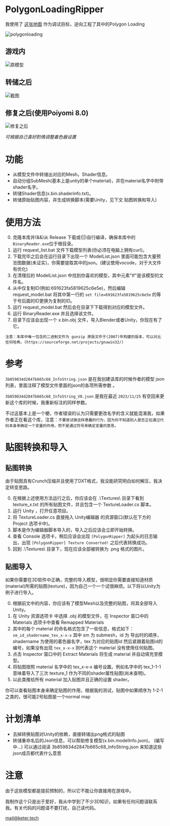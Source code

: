 # PolygonLoadingRipper

我使用了 [这张地图](https://vrchat.com/home/world/wrld_057b9b0f-a9c1-4f3c-b002-058a658e2217) 作为调试目标，逆向工程了其中的Polygon Loading

![polygonloading](https://raw.githubusercontent.com/KeterTech/PolygonLoadingRipper/master/screenshots/VRChat_e6WbXY4pi1.png)

## 游戏内
![原模型](https://raw.githubusercontent.com/KeterTech/PolygonLoadingRipper/master/screenshots/VRChat_KGHca1eHDm.png)

## 转储之后
![截图](https://raw.githubusercontent.com/KeterTech/PolygonLoadingRipper/master/screenshots/blender_GWBcF6r26v.png)

## 修复之后(使用Poiyomi 8.0)
![修复之后](https://raw.githubusercontent.com/KeterTech/PolygonLoadingRipper/master/screenshots/Unity_6DRsoYuInv.png)

_可根据自己喜好酌情调整着色器设置_

# 功能
- 从模型文件中转储出对应的Mesh，Shader信息。
- 自动分组SubMesh(基本上是untiy的单个material)，并在material名字中附带shader名字。
- 转储Shader信息(x.bin.shaderinfo.txt)。
- 转储原始贴图内容，并生成转换脚本(需要Unity，见下文 贴图转换和导入)

# 使用方法
0. 克隆本库并(&&)从 Release 下载或(||)自行编译，确保本库中的`BinaryReader.exe`位于根目录。
1. 运行 request_list.bat 文件下载模型列表(你必须在电脑上拥有curl)。
2. 下载完毕之后会在运行目录下出现一个 ModelList.json 里面可能包含大量预览图数据(未证实)，你需要提取其中的json。(建议使用vscode，对于大文件有优化)
3. 在清理后的 ModelList.json 中找到你喜欢的模型，其中元素"tf"是该模型的文件名。
4. 从中仅复制ID(例如:691623fa5819625c6e5e)，然后编辑 request_model.bat 将其中第一行的 `set file=691623fa5819625c6e5e` 的等于号后面的ID更换为复制的ID。
5. 运行 request_model.bat 然后会在目录下下载得到对应的模型文件。
6. 运行 BinaryReader.exe 并且选择该文件。
7. 目录下应该会出现一个 x.bin.obj 文件，导入Blender或者Unity，你现在有了它。

`注意：本库中唯一包含的二进制文件为 gunzip 原版文件于(2007)年构建的版本，可以对比任何哈希。(https://sourceforge.net/projects/gnuwin32/)`

# 参考
`3b859834d2847b665c68_InfoString.json` 是在我创建该库的时候作者的模型 json 列表，里面注释了模型文件里面的json的各项所需参数 。

`3b859834d2847b665c68_InfoString_V8.json` 是我在最近 `2023/11/25` 有空回来更新这个库的时候，我重新标注的同样参数。

不过这基本上是一个梗，作者错误的认为只需要更改名字的含义就能混淆我，如果作者正在看这个库，注意：`不要尝试做这样愚蠢的行为，因为你不知道别人是否正在通过代码本身来确定一个变量的作用，而不是通过符号来确定变量的意思。`

# 贴图转换和导入
## 贴图转换
由于贴图具有Crunch压缩并且使用了DXT格式，我没能研究明白如何解压，我决定转变思路。

0. 在根据上述使用方法运行之后，你应该会在 .\Textures\ 目录下看到 texture_x.txt 的所有贴图文件，并且包含一个 TextureLoader.cs 脚本。
1. 运行 Unity ，打开任意项目。
2. 将 TextureLoader.cs 直接拖入 Unity编辑器 的资源窗口(默认在下方的 Project 选项卡中)。
3. 脚本是作为编辑器脚本导入的，导入之后应该会立即开始转换。
4. 查看 Console 选项卡，稍后应该会出现 `[PolygonRipper]` 为起头的日志输出，出现 `[PolygonRipper] Texture Converted!` 之后代表转换成功。
5. 回到 .\Textures\ 目录下，现在应该全部被转换为 .png 格式的图片。

## 贴图导入
如果你需要在3D软件中正确，完整的导入模型，很明显你需要直接知道材质(material)所需的贴图(texture)，因为自己一个一个试很麻烦。以下将以Unity为例子进行导入。

0. 根据前文中的内容，你应该有了模型Mesh以及完整的贴图，将其全部导入Unity。
1. 在 Unity 资源选项卡 中选择 .obj 的模型文件，在 Inspector 窗口中的 Materials 选项卡中查看 Remapped Materials
2. 其中的每个 material 的命名格式包含了一些信息，格式如下： `sm_id_shadername_tex_x-x-x` 其中 sm 为 submesh，id 为 导出时的顺序，shadername 为使用的着色器名字，tex 为对应的贴图id 然后紧跟着贴图id的编号，如果没有出现 `tex_x-x-x` 则代表这个 material 没有使用任何贴图。
3. 点击 Inspector 窗口中的 Extract Materials 将生成 material 并自动填充至模型。
4. 将贴图按照 material 名字中的 tex_x-x-x 编号设置。例如名字中的 tex_1-1-1 意味着导入了三次 texture_1 作为不同的shader属性贴图(尚未查明)。
5. 以此类推给所有 material 加入贴图并且正确的设置 shader。

你可以查看贴图本身来确定贴图的作用，根据我的测试，贴图中如果顺序为 1-2-1 之类的，很可能2号贴图是一个normal map

# 计划清单
- 去掉转换贴图对Unity的依赖，直接转储出png格式的贴图
- 转储重命名后的Json信息，可以帮助修复模型(x.bin.modelInfo.json)。 (编写中...) 可以通过阅读 3b859834d2847b665c68_InfoString.json 来知道这些json成员都代表什么意思

# 注意

由于这些模型都是提前预制的，所以它不能让你直接用在游戏中。

我制作这个只是出于爱好，我从中学到了不少3D知识，如果有任何问题请联系我。有关代码的问题请不要打扰，自己读代码。

mail@keter.tech
